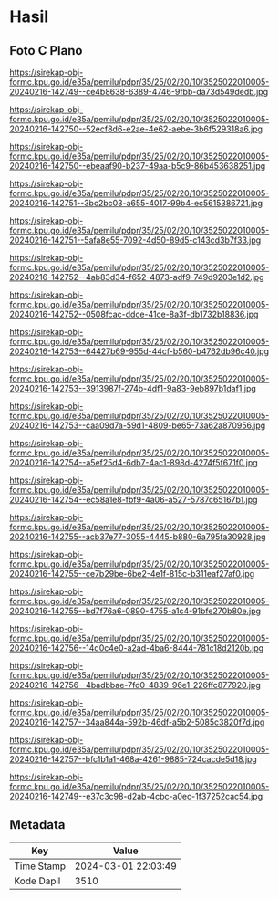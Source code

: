 # Hasil

## Foto C Plano

https://sirekap-obj-formc.kpu.go.id/e35a/pemilu/pdpr/35/25/02/20/10/3525022010005-20240216-142749--ce4b8638-6389-4746-9fbb-da73d549dedb.jpg

https://sirekap-obj-formc.kpu.go.id/e35a/pemilu/pdpr/35/25/02/20/10/3525022010005-20240216-142750--52ecf8d6-e2ae-4e62-aebe-3b6f529318a6.jpg

https://sirekap-obj-formc.kpu.go.id/e35a/pemilu/pdpr/35/25/02/20/10/3525022010005-20240216-142750--ebeaaf90-b237-49aa-b5c9-86b453638251.jpg

https://sirekap-obj-formc.kpu.go.id/e35a/pemilu/pdpr/35/25/02/20/10/3525022010005-20240216-142751--3bc2bc03-a655-4017-99b4-ec5615386721.jpg

https://sirekap-obj-formc.kpu.go.id/e35a/pemilu/pdpr/35/25/02/20/10/3525022010005-20240216-142751--5afa8e55-7092-4d50-89d5-c143cd3b7f33.jpg

https://sirekap-obj-formc.kpu.go.id/e35a/pemilu/pdpr/35/25/02/20/10/3525022010005-20240216-142752--4ab83d34-f652-4873-adf9-749d9203e1d2.jpg

https://sirekap-obj-formc.kpu.go.id/e35a/pemilu/pdpr/35/25/02/20/10/3525022010005-20240216-142752--0508fcac-ddce-41ce-8a3f-db1732b18836.jpg

https://sirekap-obj-formc.kpu.go.id/e35a/pemilu/pdpr/35/25/02/20/10/3525022010005-20240216-142753--64427b69-955d-44cf-b560-b4762db96c40.jpg

https://sirekap-obj-formc.kpu.go.id/e35a/pemilu/pdpr/35/25/02/20/10/3525022010005-20240216-142753--3913987f-274b-4df1-9a83-9eb897b1daf1.jpg

https://sirekap-obj-formc.kpu.go.id/e35a/pemilu/pdpr/35/25/02/20/10/3525022010005-20240216-142753--caa09d7a-59d1-4809-be65-73a62a870956.jpg

https://sirekap-obj-formc.kpu.go.id/e35a/pemilu/pdpr/35/25/02/20/10/3525022010005-20240216-142754--a5ef25d4-6db7-4ac1-898d-4274f5f671f0.jpg

https://sirekap-obj-formc.kpu.go.id/e35a/pemilu/pdpr/35/25/02/20/10/3525022010005-20240216-142754--ec58a1e8-fbf9-4a06-a527-5787c65167b1.jpg

https://sirekap-obj-formc.kpu.go.id/e35a/pemilu/pdpr/35/25/02/20/10/3525022010005-20240216-142755--acb37e77-3055-4445-b880-6a795fa30928.jpg

https://sirekap-obj-formc.kpu.go.id/e35a/pemilu/pdpr/35/25/02/20/10/3525022010005-20240216-142755--ce7b29be-6be2-4e1f-815c-b311eaf27af0.jpg

https://sirekap-obj-formc.kpu.go.id/e35a/pemilu/pdpr/35/25/02/20/10/3525022010005-20240216-142755--bd7f76a6-0890-4755-a1c4-91bfe270b80e.jpg

https://sirekap-obj-formc.kpu.go.id/e35a/pemilu/pdpr/35/25/02/20/10/3525022010005-20240216-142756--14d0c4e0-a2ad-4ba6-8444-781c18d2120b.jpg

https://sirekap-obj-formc.kpu.go.id/e35a/pemilu/pdpr/35/25/02/20/10/3525022010005-20240216-142756--4badbbae-7fd0-4839-96e1-226ffc877920.jpg

https://sirekap-obj-formc.kpu.go.id/e35a/pemilu/pdpr/35/25/02/20/10/3525022010005-20240216-142757--34aa844a-592b-46df-a5b2-5085c3820f7d.jpg

https://sirekap-obj-formc.kpu.go.id/e35a/pemilu/pdpr/35/25/02/20/10/3525022010005-20240216-142757--bfc1b1a1-468a-4261-9885-724cacde5d18.jpg

https://sirekap-obj-formc.kpu.go.id/e35a/pemilu/pdpr/35/25/02/20/10/3525022010005-20240216-142749--e37c3c98-d2ab-4cbc-a0ec-1f37252cac54.jpg


## Metadata

| Key        | Value               |
| ---------- | ------------------- |
| Time Stamp | 2024-03-01 22:03:49 |
| Kode Dapil | 3510                |



